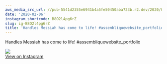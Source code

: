 ```yaml
---
aws_media_src_url: //pub-5541d2355e6941b4a5fe50450aba723b.r2.dev/2020/02/2020-02-06_16-27-03_UTC.jpg
date: '2020-02-06'
instagram_shortcode: B8O2l4pg6rZ
slug: ig-B8O2l4pg6rZ
title: 'Handles Messiah has come to life! #assembliquewebsite_portfolio'
---
```


Handles Messiah has come to life! #assembliquewebsite\_portfolio 

![](//pub-5541d2355e6941b4a5fe50450aba723b.r2.dev/2020/02/2020-02-06_16-27-03_UTC.jpg)   
[View on Instagram](https://www.instagram.com/p/B8O2l4pg6rZ/)